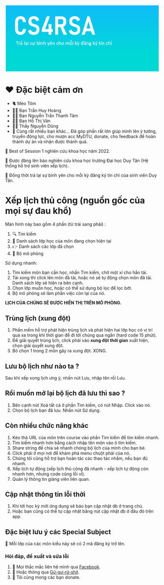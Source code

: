 <p align="center">
<img src="https://raw.githubusercontent.com/toky0s/cs4rsa_core/gh-pages/splashScreen.png" width=500/>
</p>

# ♥️ Đặc biệt cảm ơn
- 🐈 Mèo Tôm
- 🕵️‍♂️ Bạn Trần Huy Hoàng
- 🕵️‍♀️ Bạn Nguyễn Trần Thanh Tâm
- 🕵️‍♀️ Bạn Hồ Thị Vân
- 👨‍🏫 Thầy Nguyễn Dũng
- 🧑‍ Cùng rất nhiều bạn khác...
Đã góp phần rất lớn giúp mình lên ý tưởng, truyền động lực, cho mượn acc MyDTU, donate, cho feedback để hoàn thành dự án và nhận được thành quả.

🎉 Best of Session 1 nghiên cứu khoa học năm 2022.

🎉 Được đăng lên báo nghiên cứu khoa học trường Đại học Duy Tân (Hệ thống hỗ trợ sinh viên xếp lịch).

🎉 Đồng thời trả lại sự bình yên cho mỗi kỳ đăng ký tín chỉ của sinh viên Duy Tân.

# Xếp lịch thủ công (nguồn gốc của mọi sự đau khổ)
Màn hình này bao gồm 4 phần (từ trái sang phải) :
1. 🔍 Tìm kiếm
2. 📑 Danh sách lớp học của môn đang chọn hiện tại
3. 👉 Danh sách các lớp đã chọn
4. 📅 Bộ mô phỏng

Sử dụng nhanh:
1. Tìm kiếm môn bạn cần học, nhấn Tìm kiếm, chờ một xí cho hắn tải.
2. Tải xong thì click lên môn đã tải, hoặc nó sẽ tự động chọn môn đã tải. Danh sách lớp sẽ hiện ra bên cạnh.
3. Chọn lớp muốn học, hoặc có thể sử dụng bộ lọc để lọc bớt.
4. Bộ mô phỏng sẽ làm phần việc còn lại của nó.

**LỊCH CỦA CHÚNG SẼ ĐƯỢC HIỂN THỊ TRÊN MÔ PHỎNG.**

## Trùng lịch (xung đột)
1. Phần mềm hỗ trợ phát hiện trùng lịch và phát hiện hai lớp học có vị trí quá xa trong khi thời gian để đi tới chúng qua ngắn (hard code 15 phút).
2. Để giải quyết trùng lịch, click phải vào **xung đột thời gian** xuất hiện, chọn giải quyết xung đột.
3. Bỏ chọn 1 trong 2 môn gây ra xung đột. XONG.

## Lưu bộ lịch như nào ta ?
Sau khi xếp xong lịch ưng ý, nhấn nút Lưu, nhập tên rồi Lưu.

## Rồi muốn mở lại bộ lịch đã lưu thì sao ?
1. Bên cạnh nút Xoá tất cả ở phần Tìm kiếm, có nút Nhập. Click vào nó.
2. Chọn bộ lịch bạn đã lưu. Nhấn nút Sử dụng.

## Còn nhiều chức năng khác
1. Kéo thả URL của môn trên course vào phần Tìm kiếm để tìm kiếm nhanh.
2. Tìm kiếm nhanh hơn bằng cách nhập tên môn vào ô tìm kiếm.
3. Share string để chia sẻ nhanh chóng bộ lịch của mình cho bạn bè.
4. Click phải ở mọi nơi để khám phá menu chuột phải của nó.
5. Chúng tôi cũng hỗ trợ bạn hoàn tác các thao tác nhầm, nếu bạn đủ nhanh.
6. Xếp lịch tự động (xếp lịch thủ công đã nhanh - xếp lịch tự động còn nhanh hơn, nhưng code cũng lỗi vl).
7. Quản lý thông tin giảng viên liên quan.

## Cập nhật thông tin lỗi thời
1. Khi tới học kỳ mới ứng dụng sẽ báo bạn cập nhật db ở trang chủ.
2. Hoặc bạn cũng có thể tự cập nhật bằng nút cập nhật db ở đâu đó trên app.

## Đặc biệt lưu ý các Special Subject
🍣 Mỗi lớp của các môn kiểu này sẽ có 2 mã đăng ký trở lên.

### Hỏi đáp, đề xuất và sửa lỗi
1. 🍕 Mọi thắc mắc liên hệ mình qua [Facebook](https://www.facebook.com/truongaxin/).
2. 📁 Hoặc thông qua [Gừ-gư-rừ-shit](https://forms.gle/247DQZ4eGnEiyt7M7).
3. 🎁 Tôi cũng mong các bạn donate.

